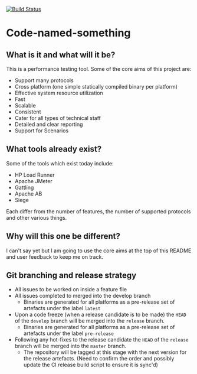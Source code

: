 [![Build Status](https://travis-ci.org/REAANDREW/code-named-something.svg?branch=master)](https://travis-ci.org/REAANDREW/code-named-something)

# Code-named-something

## What is it and what will it be?

This is a performance testing tool.  Some of the core aims of this project are:

 - Support many protocols
 - Cross platform (one simple statically compiled binary per platform)
 - Effective system resource utilization
 - Fast
 - Scalable
 - Consistent
 - Cater for all types of technical staff
 - Detailed and clear reporting
 - Support for Scenarios

## What tools already exist?

Some of the tools which exist today include:

 - HP Load Runner
 - Apache JMeter
 - Gattling
 - Apache AB
 - Siege

Each differ from the number of features, the number of supported protocols and other various things. 

## Why will this one be different?

I can't say yet but I am going to use the core aims at the top of this README and user feedback to keep me on track.

## Git branching and release strategy

 - All issues to be worked on inside a feature file
 - All issues completed to merged into the develop branch
	- Binaries are generated for all platforms as a pre-release set of artefacts under the label `latest`
 - Upon a code freeze (when a release candidate is to be made) the `HEAD` of the `develop` branch will be merged into the `release` branch.
	- Binaries are generated for all platforms as a pre-release set of artefacts under the label `pre-release`
 - Following any hot-fixes to the release candidate the `HEAD` of the `release` branch will be merged into the `master` branch.
	- The repository will be tagged at this stage with the next version for the release artefacts.  (Need to confirm the order and possibly update the CI release build script to ensure it is sync'd)
